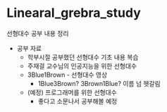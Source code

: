 # Linearal_grebra_study
선형대수 공부 내용 정리
* 공부 자료
  * 학부시절 공부했던 선형대수 기초 내용 복습
  * 주재걸 교수님의 인공지능을 위한 선형대수
  * 3Blue1Brown - 선형대수 영상 
    * 1Blue3Brown? 3Brown1Blue? 이름 넘 헷갈림
  * (예정) 프로그래머를 위한 선형대수
    * 좋다고 소문나서 공부해볼 예정

